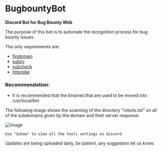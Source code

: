 # BugbountyBot
**Discord Bot for Bug Bounty Web**

The purpose of this bot is to automate the recognition process for bug bounty issues.

The only requirements are:
* [findomain](https://github.com/Findomain/Findomain)
* [subzy](https://github.com/LukaSikic/subzy)
* [subcheck](https://github.com/erik-451/subcheck)
* [httprobe](https://github.com/tomnomnom/httprobe)

### Recommendation:

- It is recommended that the binaries that are used to be moved into /usr/local/bin

The following image shows the scanning of the directory "robots.txt" on all of the subdomains given by the domain and their server response.

![image](https://user-images.githubusercontent.com/47476901/147715674-e7a4b437-cd82-42c4-b6ac-6a52ae4648d2.png)

```Use "$show" to view all the tools settings on discord```

Updates are being uploaded daily, be patient, any suggestion let us know.
